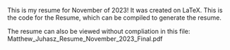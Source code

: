 This is my resume for November of 2023!  It was created on LaTeX.  This is the code for the Resume, which can be compiled to generate the resume.  

The resume can also be viewed without compliation in this file: Matthew_Juhasz_Resume_November_2023_Final.pdf
